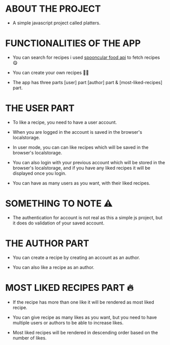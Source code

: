 # ABOUT THE PROJECT

- A simple javascript project called platters.

# FUNCTIONALITIES OF THE APP

- You can search for recipes i used [spooncular food api](https://spoonacular.com/food-api) to fetch recipes 😋

- You can create your own recipes 👨‍🍳

- The app has three parts [user] part [author] part & [most-liked-recipes] part.

# THE USER PART

- To like a recipe, you need to have a user account.

- When you are logged in the account is saved in the browser's localstorage.

- In user mode, you can can like recipes which will be saved in the browser's localstorage.

- You can also login with your previous account which will be stored in the browser's localstorage, and if you have any liked recipes it will be displayed once you login.

- You can have as many users as you want, with their liked recipes.

# SOMETHING TO NOTE ⚠️

- The authentication for account is not real as this a simple js project, but it does do validation of your saved account.

# THE AUTHOR PART

- You can create a recipe by creating an account as an author.

- You can also like a recipe as an author.

# MOST LIKED RECIPES PART 🔥

- If the recipe has more than one like it will be rendered as most liked recipe.

- You can give recipe as many likes as you want, but you need to have multiple users or authors to be able to increase likes.

- Most liked recipes will be rendered in descending order based on the number of likes.
